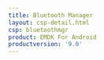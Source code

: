 ```yaml
---
title: Bluetooth Manager
layout: csp-detail.html
csp: bluetoothmgr
product: EMDK For Android
productversion: '9.0'
---
```










